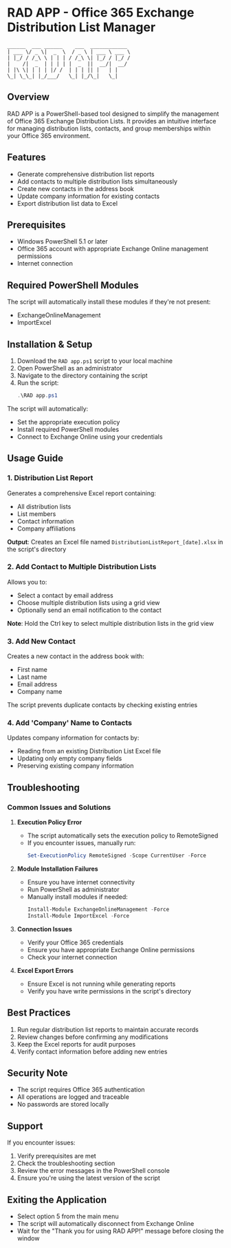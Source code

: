 # RAD APP - Office 365 Exchange Distribution List Manager

```
______  ___ ______    ___  ____________ 
| ___ \/ _ \|  _  \  / _ \ | ___ \ ___ \
| |_/ / /_\ \ | | | / /_\ \| |_/ / |_/ /
|    /|  _  | | | | |  _  ||  __/|  __/ 
| |\ \| | | | |/ /  | | | || |   | |    
\_| \_\_| |_/___/   \_| |_/\_|   \_|    
```

## Overview

RAD APP is a PowerShell-based tool designed to simplify the management of Office 365 Exchange Distribution Lists. It provides an intuitive interface for managing distribution lists, contacts, and group memberships within your Office 365 environment.

## Features

- Generate comprehensive distribution list reports
- Add contacts to multiple distribution lists simultaneously
- Create new contacts in the address book
- Update company information for existing contacts
- Export distribution list data to Excel

## Prerequisites

- Windows PowerShell 5.1 or later
- Office 365 account with appropriate Exchange Online management permissions
- Internet connection

## Required PowerShell Modules

The script will automatically install these modules if they're not present:
- ExchangeOnlineManagement
- ImportExcel

## Installation & Setup

1. Download the `RAD app.ps1` script to your local machine
2. Open PowerShell as an administrator
3. Navigate to the directory containing the script
4. Run the script:
   ```powershell
   .\RAD app.ps1
   ```

The script will automatically:
- Set the appropriate execution policy
- Install required PowerShell modules
- Connect to Exchange Online using your credentials

## Usage Guide

### 1. Distribution List Report
Generates a comprehensive Excel report containing:
- All distribution lists
- List members
- Contact information
- Company affiliations

**Output**: Creates an Excel file named `DistributionListReport_[date].xlsx` in the script's directory

### 2. Add Contact to Multiple Distribution Lists
Allows you to:
- Select a contact by email address
- Choose multiple distribution lists using a grid view
- Optionally send an email notification to the contact

**Note**: Hold the Ctrl key to select multiple distribution lists in the grid view

### 3. Add New Contact
Creates a new contact in the address book with:
- First name
- Last name
- Email address
- Company name

The script prevents duplicate contacts by checking existing entries

### 4. Add 'Company' Name to Contacts
Updates company information for contacts by:
- Reading from an existing Distribution List Excel file
- Updating only empty company fields
- Preserving existing company information

## Troubleshooting

### Common Issues and Solutions

1. **Execution Policy Error**
   - The script automatically sets the execution policy to RemoteSigned
   - If you encounter issues, manually run:
     ```powershell
     Set-ExecutionPolicy RemoteSigned -Scope CurrentUser -Force
     ```

2. **Module Installation Failures**
   - Ensure you have internet connectivity
   - Run PowerShell as administrator
   - Manually install modules if needed:
     ```powershell
     Install-Module ExchangeOnlineManagement -Force
     Install-Module ImportExcel -Force
     ```

3. **Connection Issues**
   - Verify your Office 365 credentials
   - Ensure you have appropriate Exchange Online permissions
   - Check your internet connection

4. **Excel Export Errors**
   - Ensure Excel is not running while generating reports
   - Verify you have write permissions in the script's directory

## Best Practices

1. Run regular distribution list reports to maintain accurate records
2. Review changes before confirming any modifications
3. Keep the Excel reports for audit purposes
4. Verify contact information before adding new entries

## Security Note

- The script requires Office 365 authentication
- All operations are logged and traceable
- No passwords are stored locally

## Support

If you encounter issues:
1. Verify prerequisites are met
2. Check the troubleshooting section
3. Review the error messages in the PowerShell console
4. Ensure you're using the latest version of the script

## Exiting the Application

- Select option 5 from the main menu
- The script will automatically disconnect from Exchange Online
- Wait for the "Thank you for using RAD APP!" message before closing the window
